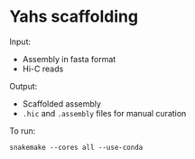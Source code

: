 # Yahs scaffolding
Input:
- Assembly in fasta format
- Hi-C reads

Output:
- Scaffolded assembly
- `.hic` and `.assembly` files for manual curation

To run:
```
snakemake --cores all --use-conda
```
